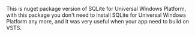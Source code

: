 This is nuget package version of SQLite for Universal Windows Platform, with this package you don't need to install SQLite for Universal Windows Platform any more, and it was very useful when your app need to build on VSTS.